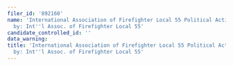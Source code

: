 ```yaml
---
filer_id: '892160'
name: 'International Association of Firefighter Local 55 Political Action, Sponsored
  by: Int''l Assoc. of Firefighter Local 55'
candidate_controlled_id: ''
data_warning: 
title: 'International Association of Firefighter Local 55 Political Action, Sponsored
  by: Int''l Assoc. of Firefighter Local 55'
---
```

